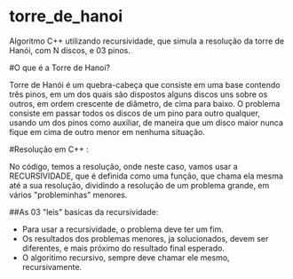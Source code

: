 # torre_de_hanoi
Algoritmo C++ utilizando recursividade, que simula a resolução da torre de Hanói, com N discos, e 03 pinos.

#O que é a Torre de Hanoi?

Torre de Hanói é um quebra-cabeça que consiste em uma base contendo três pinos, em um dos quais são dispostos alguns discos uns sobre os outros, em ordem crescente de diâmetro, de cima para baixo. O problema consiste em passar todos os discos de um pino para outro qualquer, usando um dos pinos como auxiliar, de maneira que um disco maior nunca fique em cima de outro menor em nenhuma situação.

#Resolução em C++ :

No código, temos a resolução, onde neste caso, vamos usar a RECURSIVIDADE, que é definida como uma função, que chama ela mesma até a sua resolução, dividindo a resolução de um problema grande, em vários "probleminhas" menores.

##As 03 "leis" basicas da recursividade: 

- Para usar a recursividade, o problema deve ter um fim.
- Os resultados dos problemas menores, ja solucionados, devem ser diferentes, e mais próximo do resultado final esperado.
- O algoritimo recursivo, sempre deve chamar ele mesmo, recursivamente.


